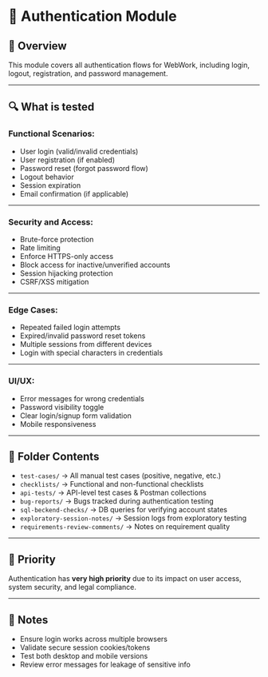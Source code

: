 # 🔐 Authentication Module

## 📌 Overview

This module covers all authentication flows for WebWork, including login, logout, registration, and password management.

---

## 🔍 What is tested

### Functional Scenarios:
- User login (valid/invalid credentials)
- User registration (if enabled)
- Password reset (forgot password flow)
- Logout behavior
- Session expiration
- Email confirmation (if applicable)

---

### Security and Access:
- Brute-force protection
- Rate limiting
- Enforce HTTPS-only access
- Block access for inactive/unverified accounts
- Session hijacking protection
- CSRF/XSS mitigation

---

### Edge Cases:
- Repeated failed login attempts
- Expired/invalid password reset tokens
- Multiple sessions from different devices
- Login with special characters in credentials

---

### UI/UX:
- Error messages for wrong credentials
- Password visibility toggle
- Clear login/signup form validation
- Mobile responsiveness

---

## 📁 Folder Contents

- `test-cases/` → All manual test cases (positive, negative, etc.)
- `checklists/` → Functional and non-functional checklists
- `api-tests/` → API-level test cases & Postman collections
- `bug-reports/` → Bugs tracked during authentication testing
- `sql-beckend-checks/` → DB queries for verifying account states
- `exploratory-session-notes/` → Session logs from exploratory testing
- `requirements-review-comments/` → Notes on requirement quality

---

## 🧪 Priority

Authentication has **very high priority** due to its impact on user access, system security, and legal compliance.

---

## 📎 Notes

- Ensure login works across multiple browsers
- Validate secure session cookies/tokens
- Test both desktop and mobile versions
- Review error messages for leakage of sensitive info